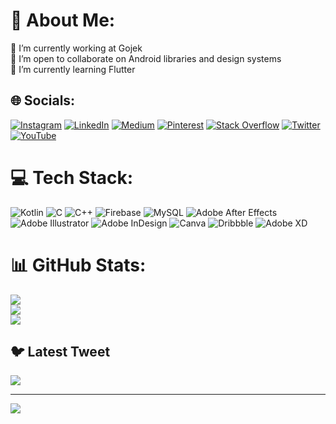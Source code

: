 # 💫 About Me:
🔭 I’m currently working at Gojek<br>👯 I’m open to collaborate on Android libraries and design systems<br>🌱 I’m currently learning Flutter


## 🌐 Socials:
[![Instagram](https://img.shields.io/badge/Instagram-%23E4405F.svg?logo=Instagram&logoColor=white)](https://instagram.com/akanxhi) [![LinkedIn](https://img.shields.io/badge/LinkedIn-%230077B5.svg?logo=linkedin&logoColor=white)](https://linkedin.com/in/akanshi32) [![Medium](https://img.shields.io/badge/Medium-12100E?logo=medium&logoColor=white)](https://medium.com/@akanshi32) [![Pinterest](https://img.shields.io/badge/Pinterest-%23E60023.svg?logo=Pinterest&logoColor=white)](https://pinterest.com/akanshi32) [![Stack Overflow](https://img.shields.io/badge/-Stackoverflow-FE7A16?logo=stack-overflow&logoColor=white)](https://stackoverflow.com/users/6067590) [![Twitter](https://img.shields.io/badge/Twitter-%231DA1F2.svg?logo=Twitter&logoColor=white)](https://twitter.com/akanshi_s) [![YouTube](https://img.shields.io/badge/YouTube-%23FF0000.svg?logo=YouTube&logoColor=white)](https://youtube.com/@TheAkanshi) 

# 💻 Tech Stack:
![Kotlin](https://img.shields.io/badge/kotlin-%230095D5.svg?style=for-the-badge&logo=kotlin&logoColor=white) ![C](https://img.shields.io/badge/c-%2300599C.svg?style=for-the-badge&logo=c&logoColor=white) ![C++](https://img.shields.io/badge/c++-%2300599C.svg?style=for-the-badge&logo=c%2B%2B&logoColor=white) ![Firebase](https://img.shields.io/badge/firebase-%23039BE5.svg?style=for-the-badge&logo=firebase) ![MySQL](https://img.shields.io/badge/mysql-%2300f.svg?style=for-the-badge&logo=mysql&logoColor=white) ![Adobe After Effects](https://img.shields.io/badge/Adobe%20After%20Effects-9999FF.svg?style=for-the-badge&logo=Adobe%20After%20Effects&logoColor=white) ![Adobe Illustrator](https://img.shields.io/badge/adobeillustrator-%23FF9A00.svg?style=for-the-badge&logo=adobeillustrator&logoColor=white) ![Adobe InDesign](https://img.shields.io/badge/Adobe%20InDesign-49021F?style=for-the-badge&logo=adobeindesign&logoColor=white) ![Canva](https://img.shields.io/badge/Canva-%2300C4CC.svg?style=for-the-badge&logo=Canva&logoColor=white) ![Dribbble](https://img.shields.io/badge/Dribbble-EA4C89?style=for-the-badge&logo=dribbble&logoColor=white) ![Adobe XD](https://img.shields.io/badge/Adobe%20XD-470137?style=for-the-badge&logo=Adobe%20XD&logoColor=#FF61F6)
# 📊 GitHub Stats:
![](https://github-readme-stats.vercel.app/api?username=akanshi32&theme=dark&hide_border=false&include_all_commits=false&count_private=false)<br/>
![](https://github-readme-streak-stats.herokuapp.com/?user=akanshi32&theme=dark&hide_border=false)<br/>
![](https://github-readme-stats.vercel.app/api/top-langs/?username=akanshi32&theme=dark&hide_border=false&include_all_commits=false&count_private=false&layout=compact)

## 🐦 Latest Tweet
[![](https://gtce.itsvg.in/api?username=akanshi_s)](https://github.com/VishwaGauravIn/github-twitter-card-embed)

---
[![](https://visitcount.itsvg.in/api?id=akanshi32&icon=3&color=5)](https://visitcount.itsvg.in)

<!-- Proudly created with GPRM ( https://gprm.itsvg.in ) -->

